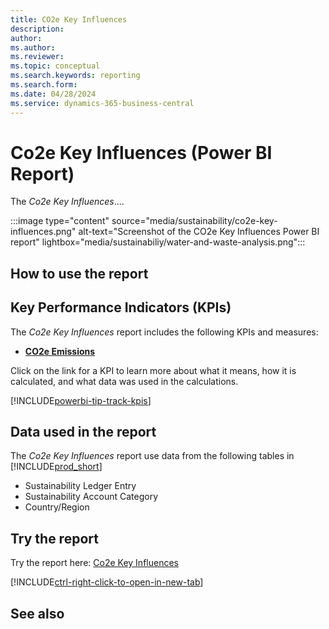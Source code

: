 ```yaml
---
title: CO2e Key Influences
description: 
author: 
ms.author: 
ms.reviewer: 
ms.topic: conceptual
ms.search.keywords: reporting
ms.search.form: 
ms.date: 04/28/2024
ms.service: dynamics-365-business-central
---
```


# Co2e Key Influences (Power BI Report)

The *Co2e Key Influences*....

:::image type="content" source="media/sustainability/co2e-key-influences.png" alt-text="Screenshot of the CO2e Key Influences Power BI report" lightbox="media/sustainabiliy/water-and-waste-analysis.png":::


## How to use the report



## Key Performance Indicators (KPIs)

The *Co2e Key Influences* report includes the following KPIs and measures: 

- [**CO2e Emissions**](sustainability-powerbi-kpis.md#co2e-emissions)


Click on the link for a KPI to learn more about what it means, how it is calculated, and what data was used in the calculations. 

[!INCLUDE[powerbi-tip-track-kpis](includes/powerbi-tip-track-kpis.md)]


## Data used in the report

The *Co2e Key Influences* report use data from the following tables in [!INCLUDE[prod_short](includes/prod_short.md)]

- Sustainability Ledger Entry
- Sustainability Account Category
- Country/Region


## Try the report

Try the report here: [Co2e Key Influences](https://businesscentral.dynamics.com?page=37093)

[!INCLUDE[ctrl-right-click-to-open-in-new-tab](includes/ctrl-right-click-to-open-in-new-tab.md)]

## See also